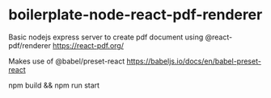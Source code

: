 # boilerplate-node-react-pdf-renderer

Basic nodejs express server to create pdf document using @react-pdf/renderer 
https://react-pdf.org/

Makes use of @babel/preset-react 
https://babeljs.io/docs/en/babel-preset-react

npm build && npm run start
